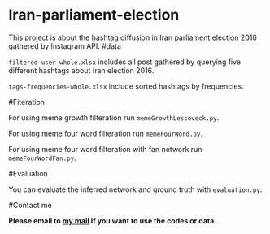 # Iran-parliament-election

This project is about the hashtag diffusion in Iran parliament election 2016 gathered by Instagram API.
#data 

`filtered-user-whole.xlsx` includes all post gathered by querying five different hashtags about Iran election 2016.

`tags-frequencies-whole.xlsx` include sorted hashtags by frequencies.

#Fiteration

For using meme growth filteration run `memeGrowthLescoveck.py`. 

For using meme four word filteration run `memeFourWord.py`.

For using meme four word filteration with fan network run `memeFourWordFan.py`.

#Evaluation

You can evaluate the inferred network and ground truth with `evaluation.py`.

#Contact me

**Please email to [my mail](z.aminolroaya@gmail.com) if you want to use the codes or data.**


